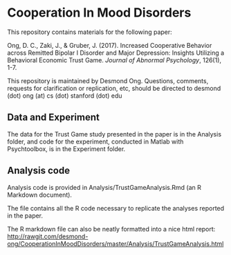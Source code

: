 # Cooperation In Mood Disorders

This repository contains materials for the following paper:

Ong, D. C., Zaki, J., & Gruber, J. (2017). Increased Cooperative Behavior across Remitted Bipolar I Disorder and Major Depression: Insights Utilizing a Behavioral Economic Trust Game. *Journal of Abnormal Psychology*, 126(1), 1-7.

This repository is maintained by Desmond Ong. Questions, comments, requests for clarification or replication, etc, should be directed to desmond (dot) ong (at) cs (dot) stanford (dot) edu

## Data and Experiment

The data for the Trust Game study presented in the paper is in the Analysis folder, and code for the experiment, conducted in Matlab with Psychtoolbox, is in the Experiment folder.

## Analysis code

Analysis code is provided in Analysis/TrustGameAnalysis.Rmd (an R Markdown document).

The file contains all the R code necessary to replicate the analyses reported in the paper.

The R markdown file can also be neatly formatted into a nice html report: 
http://rawgit.com/desmond-ong/CooperationInMoodDisorders/master/Analysis/TrustGameAnalysis.html